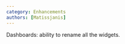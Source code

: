 ```yaml
---
category: Enhancements
authors: [Matissjanis]
---
```


Dashboards: ability to rename all the widgets.
